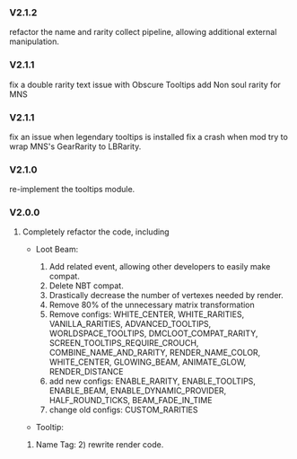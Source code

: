 ### V2.1.2
refactor the name and rarity collect pipeline, allowing additional external manipulation.


### V2.1.1
fix a double rarity text issue with Obscure Tooltips
add Non soul rarity for MNS

### V2.1.1
fix an issue when legendary tooltips is installed
fix a crash when mod try to wrap MNS's GearRarity to LBRarity.


### V2.1.0
re-implement the tooltips module.


### V2.0.0
1. Completely refactor the code, including 
    * Loot Beam:
      1) Add related event, allowing other developers to easily make compat.
      2) Delete NBT compat.
      3) Drastically decrease the number of vertexes needed by render.
      4) Remove 80% of the unnecessary matrix transformation
      5) Remove configs: WHITE_CENTER, WHITE_RARITIES, VANILLA_RARITIES, ADVANCED_TOOLTIPS, WORLDSPACE_TOOLTIPS, DMCLOOT_COMPAT_RARITY, SCREEN_TOOLTIPS_REQUIRE_CROUCH, COMBINE_NAME_AND_RARITY, RENDER_NAME_COLOR, WHITE_CENTER, GLOWING_BEAM, ANIMATE_GLOW, RENDER_DISTANCE
      6) add new configs: ENABLE_RARITY, ENABLE_TOOLTIPS, ENABLE_BEAM, ENABLE_DYNAMIC_PROVIDER, HALF_ROUND_TICKS, BEAM_FADE_IN_TIME
      7) change old configs: CUSTOM_RARITIES

     * Tooltip:
      1) Name Tag:
         2) rewrite render code.
    